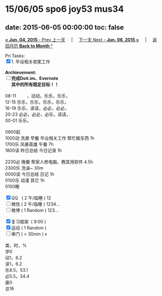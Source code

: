 # 15/06/05 spo6 joy53 mus34

date: 2015-06-05 00:00:00
toc: false
---
[**< Jun. 04, 2015** - Prev 上一天](/lifelogs/2015/06/d04.md) &nbsp; &nbsp; | &nbsp; &nbsp; [下一天 Next - **Jun. 06, 2015 >**](/lifelogs/2015/06/d06.md) &nbsp; &nbsp; |  &nbsp; &nbsp; [返回月历 **Back to Month ^**](/lifelogs/2015/06/index.md)
<br/><div>Pri Tasks:<br/><input type="checkbox" checked="true" />1. 毕设相关收尾工作</div>		<div><br/></div>		<div><b>Archievement:</b></div>		<div><b><input type="checkbox" />完成Doit.im、</b><b>Evernote</b></div>		<div><b>      其中的</b><b>所有</b><b>既定目标！！</b></div>		<div>				<div><br/></div>08-11         ，动动，乐乐，乐乐，<br/>12-15 乐乐，乐乐，乐乐，乐乐，<br/>16-19 乐乐，读读，必必，必必，<br/>20-23 必必，必必，必乐，读读，		</div>		<div>00-01 乐乐。				<div><br/></div>0900起<br/>1000动 洗漱 早餐 毕业相关工作 帮忙搬东西 1h		</div>		<div>1700乐 风暴英雄 午餐 7h</div>		<div>1800读 昨日总结 今日记录 1h</div>		<div>				<div><br/></div>2230必 晚餐 帮家人修电脑、教其用软件 4.5h		</div>		<div>2300乐 洗澡~ 30m<br/>0000读 今日总结 日记 1h<br/>0100乐 动漫 其它 1h</div>		<div>0100睡</div>		<div><br/></div>		<div><input type="checkbox" checked="true" />QQ   ( 2 午/临睡 ) 12<br/><input type="checkbox" />微信 ( 2 午/临睡 ) 1234…</div>		<div><input type="checkbox" />微博 ( 1 Random ) 123…</div>		<div><br/></div>		<div><input type="checkbox" checked="true" />复习框架  ( 9:00 ) <br/></div>		<div><input type="checkbox" checked="true" />运动 ( 1 Random ) </div>		<div><input type="checkbox" />串门 ( < 30min ) x</div>		<div>				<div><br/></div>类，时，%<br/>学0<br/>动1，6.2<br/>读1，6.2<br/>乐8.5，53.1<br/>必5.5，34.4<br/>废0<br/>总16</div>
